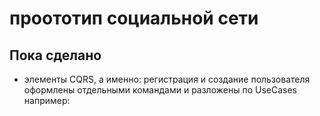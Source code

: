 # проототип социальной сети
## Пока сделано
- элементы CQRS, а именно: регистрация и создание пользователя оформлены отдельными командами и разложены по UseCases
например:
